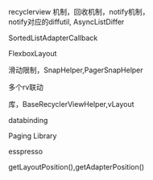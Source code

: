 recyclerview 机制，回收机制，notify机制，  
notify对应的diffutil, AsyncListDiffer    

SortedListAdapterCallback  

FlexboxLayout  

滑动限制，SnapHelper,PagerSnapHelper   

多个rv联动    

库，BaseRecyclerViewHelper,vLayout  

databinding  

Paging Library  

esspresso  

getLayoutPosition(),getAdapterPosition()  
